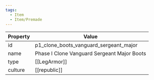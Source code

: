 ```yaml
---
tags:
  - Item
  - Item/Premade
---
```


| Property | Value                                       |
| -------- | ------------------------------------------- |
| id       | p1_clone_boots_vanguard_sergeant_major      |
| name     | Phase I Clone Vanguard Sergeant Major Boots |
| type     | [[LegArmor]]                                |
| culture  | [[republic]]                       |


